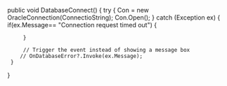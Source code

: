  public void DatabaseConnect()
 {
     try
     {
         Con = new OracleConnection(ConnectioString);
         Con.Open();
     }
     catch (Exception ex)
     {
         if(ex.Message== "Connection request timed out")
         {

         }

         // Trigger the event instead of showing a message box
        // OnDatabaseError?.Invoke(ex.Message);
     }
 }
